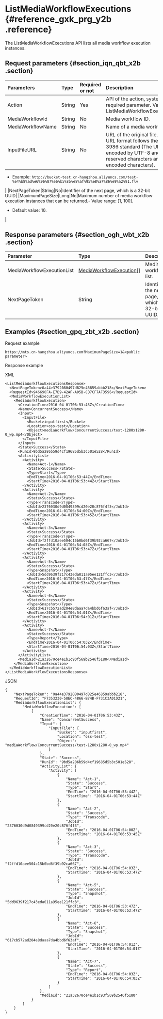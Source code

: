 # ListMediaWorkflowExecutions {#reference_gxk_prg_y2b .reference}

The ListMediaWorkflowExecutions API lists all media workflow execution instances.

## Request parameters {#section_iqn_qbt_x2b .section}

|Parameters|Type|Required or not|Description|
|:---------|:---|:--------------|:----------|
|Action|String|Yes|API of the action, system required parameter. Value: ListMediaWorkflowExecutions|
|MediaWorkflowId|String|No|Media workflow ID.|
|MediaWorkflowName|String|No|Name of a media workflow.|
|InputFileURL|String|No|URL of the original file.-   The URL format follows the RFC 3986 standard \(The URL is encoded by UTF-8 and the reserved characters are URL encoded characters\).
-   Example: `http://bucket-test.cn-hangzhou.aliyuncs.com/test-%e4%b8%ad%e6%96%87%e6%b5%8b%e8%af%95%e8%a7%86%e9%a2%91.flv`

|
|NextPageToken|String|No|Identifier of the next page, which is a 32-bit UUID|
|MaximumPageSize|Long|No|Maximum number of media workflow execution instances that can be returned.-   Value range: \[1, 100\].
-   Default value: 10.

|

## Response parameters {#section_ogh_wbt_x2b .section}

|Parameter|Type|Description|
|:--------|:---|:----------|
|MediaWorkflowExecutionList|[MediaWorkflowExecution](https://help.aliyun.com/document_detail/29251.html#MediaWorkflowExecution)\[\]|Media workflow list.|
|NextPageToken|String|Identifier of the next page, which is a 32-bit UUID.|

## Examples {#section_gpq_zbt_x2b .section}

Request example

```
https://mts.cn-hangzhou.aliyuncs.com?MaximumPageSize=1&<public parameter>
```

Response example

XML

```
<ListMediaWorkflowExecutionsResponse> 
  <NextPageToken>0a44e3792080497d825e46859abbb218</NextPageToken>  
  <RequestId>946690FA-E7B9-42AF-A05B-CB7CF7AF3596</RequestId>  
  <MediaWorkflowExecutionList> 
    <MediaWorkflowExecution> 
      <CreationTime>2016-04-01T06:53:43Z</CreationTime>  
      <Name>ConcurrentSuccess</Name>  
      <Input> 
        <InputFile> 
          <Bucket>inputfirst</Bucket>  
          <Location>oss-test</Location>  
          <Object>mediaWorkflow/ConcurrentSuccess/test-1280x1280-0_wp.mp4</Object> 
        </InputFile> 
      </Input>  
      <State>Success</State>  
      <RunId>9bd5a286b59d4cf19685d5b3c501e528</RunId>  
      <ActivityList> 
        <Activity> 
          <Name>Act-1</Name>  
          <State>Success</State>  
          <Type>Start</Type>  
          <EndTime>2016-04-01T06:53:44Z</EndTime>  
          <StartTime>2016-04-01T06:53:44Z</StartTime> 
        </Activity>  
        <Activity> 
          <Name>Act-2</Name>  
          <State>Success</State>  
          <Type>Transcode</Type>  
          <JobId>2376030d9d0849399cd20e20c876f4f3</JobId>  
          <EndTime>2016-04-01T06:54:00Z</EndTime>  
          <StartTime>2016-04-01T06:53:45Z</StartTime> 
        </Activity>  
        <Activity> 
          <Name>Act-3</Name>  
          <State>Success</State>  
          <Type>Transcode</Type>  
          <JobId>f2ffd10aee504c15b0bd6f39b92ca667</JobId>  
          <EndTime>2016-04-01T06:54:03Z</EndTime>  
          <StartTime>2016-04-01T06:53:47Z</StartTime> 
        </Activity>  
        <Activity> 
          <Name>Act-5</Name>  
          <State>Success</State>  
          <Type>Snapshot</Type>  
          <JobId>5dd9639f217c43eda011a95ee121ffc3</JobId>  
          <EndTime>2016-04-01T06:53:47Z</EndTime>  
          <StartTime>2016-04-01T06:53:47Z</StartTime> 
        </Activity>  
        <Activity> 
          <Name>Act-6</Name>  
          <State>Success</State>  
          <Type>Snapshot</Type>  
          <JobId>617cb572ad204e8daaa7da4bbd6f63af</JobId>  
          <EndTime>2016-04-01T06:54:01Z</EndTime>  
          <StartTime>2016-04-01T06:54:01Z</StartTime> 
        </Activity>  
        <Activity> 
          <Name>Act-7</Name>  
          <State>Success</State>  
          <Type>Report</Type>  
          <EndTime>2016-04-01T06:54:03Z</EndTime>  
          <StartTime>2016-04-01T06:54:03Z</StartTime> 
        </Activity> 
      </ActivityList>  
      <MediaId>21a32670ce4e1b1c93f569b2546f5180</MediaId> 
    </MediaWorkflowExecution> 
  </MediaWorkflowExecutionList> 
</ListMediaWorkflowExecutionsResponse>
```

JSON

```
{
    "NextPageToken": "0a44e3792080497d825e46859abbb218",
    "RequestId": "F7353230-58EC-4866-B74B-F731C3A01D21",
    "MediaWorkflowExecutionList": {
        "MediaWorkflowExecution": [
            {
                "CreationTime": "2016-04-01T06:53:43Z",
                "Name": "ConcurrentSuccess",
                "Input": {
                    "InputFile": {
                        "Bucket": "inputfirst",
                        "Location": "oss-test",
                        "Object": "mediaWorkflow/ConcurrentSuccess/test-1280x1280-0_wp.mp4"
                    }
                },
                "State": "Success",
                "RunId": "9bd5a286b59d4cf19685d5b3c501e528",
                "ActivityList": {
                    "Activity": [
                        {
                            "Name": "Act-1",
                            "State": "Success",
                            "Type": "Start",
                            "EndTime": "2016-04-01T06:53:44Z",
                            "StartTime": "2016-04-01T06:53:44Z"
                        },
                        {
                            "Name": "Act-2",
                            "State": "Success",
                            "Type": "Transcode",
                            "JobId": "2376030d9d0849399cd20e20c876f4f3",
                            "EndTime": "2016-04-01T06:54:00Z",
                            "StartTime": "2016-04-01T06:53:45Z"
                        },
                        {
                            "Name": "Act-3",
                            "State": "Success",
                            "Type": "Transcode",
                            "JobId": "f2ffd10aee504c15b0bd6f39b92ca667",
                            "EndTime": "2016-04-01T06:54:03Z",
                            "StartTime": "2016-04-01T06:53:47Z"
                        },
                        {
                            "Name": "Act-5",
                            "State": "Success",
                            "Type": "Snapshot",
                            "JobId": "5dd9639f217c43eda011a95ee121ffc3",
                            "EndTime": "2016-04-01T06:53:47Z",
                            "StartTime": "2016-04-01T06:53:47Z"
                        },
                        {
                            "Name": "Act-6",
                            "State": "Success",
                            "Type": "Snapshot",
                            "JobId": "617cb572ad204e8daaa7da4bbd6f63af",
                            "EndTime": "2016-04-01T06:54:01Z",
                            "StartTime": "2016-04-01T06:54:01Z"
                        },
                        {
                            "Name": "Act-7",
                            "State": "Success",
                            "Type": "Report",
                            "EndTime": "2016-04-01T06:54:03Z",
                            "StartTime": "2016-04-01T06:54:03Z"
                        }
                    ]
                },
                "MediaId": "21a32670ce4e1b1c93f569b2546f5180"
            }
        ]
    }
}
```

